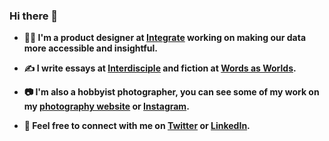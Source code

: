 ### Hi there 👋

- **👨‍💻  I'm a product designer at [Integrate](https://www.integrate.com) working on making our data more accessible and insightful.**

-  **✍️  I write essays at [Interdisciple](https://interdisciple.com) and fiction at [Words as Worlds](http://wordsasworlds.com).**

- **📷 I'm also a hobbyist photographer, you can see some of my work on my [photography website](https://ztc.photos) or [Instagram](https://instagram.com/ztc.jpg).**

- **📨  Feel free to connect with me on [Twitter](https://twitter.com/zachtco) or [LinkedIn](https://linkedin.com/in/zachtylercohen/).**
